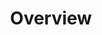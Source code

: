 ---
title: Overview
description: Use LocalStack with messaging tools, such as Kafka, to test your messaging infrastructure locally.
template: doc
sidebar:
    order: 1
---